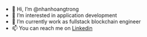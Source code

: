 - 👋 Hi, I’m @nhanhoangtrong
- 👀 I’m interested in application development
- 🌱 I’m currently work as fullstack blockchain engineer
- 📫 You can reach me on [Linkedin](https://www.linkedin.com/in/hoangtrongnhan)

<!---
nhanhoangtrong/nhanhoangtrong is a ✨ special ✨ repository because its `README.md` (this file) appears on your GitHub profile.
You can click the Preview link to take a look at your changes.
--->
